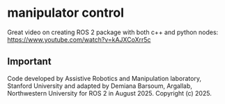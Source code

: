 # manipulator control

Great video on creating ROS 2 package with both c++ and python nodes: https://www.youtube.com/watch?v=kAJXCoXrr5c

## Important
Code developed by Assistive Robotics and Manipulation laboratory, Stanford University and adapted by Demiana Barsoum, Argallab, Northwestern University for ROS 2 in August 2025.  Copyright (c) 2025.
